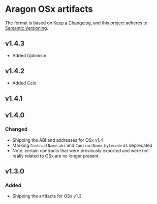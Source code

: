 # Aragon OSx artifacts

The format is based on [Keep a Changelog](https://keepachangelog.com/en/1.0.0/),
and this project adheres to [Semantic Versioning](https://semver.org/spec/v2.0.0.html).

## v1.4.3

- Added Optimism

## v1.4.2

- Added Celo

## v1.4.1

## v1.4.0

### Changed

- Shipping the ABI and addresses for OSx v1.4
- Marking `ContractName.abi` and `ContractName.bytecode` as deprecated
- Note: certain contracts that were previously exported and were not really related to OSx are no longer present.

## v1.3.0

### Added

- Shipping the artifacts for OSx v1.3
